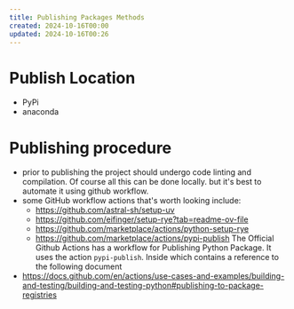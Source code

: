 ```yaml
---
title: Publishing Packages Methods
created: 2024-10-16T00:00
updated: 2024-10-16T00:26
---
```


# Publish Location
- PyPi
- anaconda

# Publishing procedure
- prior to publishing the project should undergo code linting and compilation. Of course all this can be done locally. but it's best to automate it using github workflow.
- some GitHub workflow actions that's worth looking include:
	- https://github.com/astral-sh/setup-uv
	- https://github.com/eifinger/setup-rye?tab=readme-ov-file
	- https://github.com/marketplace/actions/python-setup-rye
	- https://github.com/marketplace/actions/pypi-publish
The Official Github Actions has a workflow for Publishing Python Package. It uses the action `pypi-publish`. Inside which contains a reference to the following document
- https://docs.github.com/en/actions/use-cases-and-examples/building-and-testing/building-and-testing-python#publishing-to-package-registries
